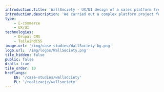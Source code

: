 ```yaml
---
introduction.title: 'WallSociety - UX/UI design of a sales platform from the Home&decor sector'
introduction.description: 'We carried out a complex platform project for WallSociety. We started with the preparation of a site map, then UX functional mock-ups, ending with the design of the UI together with the design system.'
type:
    - E-commerce
    - UX/UI
technologies:
    - Drupal CMS
    - TailwindCSS
image.url: '/img/case-studies/WallSociety-bg.png'
logo.url: '/img/logos/WallSociety.png'
tile_hidden: false
public: false
draft: true
tile_order: 10
hreflangs:
    EN: '/case-studies/wallsociety'
    PL: '/realizacje/wallsociety'
---
```

